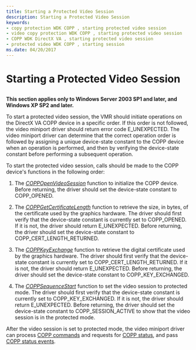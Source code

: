 ```yaml
---
title: Starting a Protected Video Session
description: Starting a Protected Video Session
keywords:
- copy protection WDK COPP , starting protected video session
- video copy protection WDK COPP , starting protected video session
- COPP WDK DirectX VA , starting protected video session
- protected video WDK COPP , starting session
ms.date: 04/20/2017
---
```


# Starting a Protected Video Session


## <span id="ddk_starting_a_protected_video_session_gg"></span><span id="DDK_STARTING_A_PROTECTED_VIDEO_SESSION_GG"></span>


**This section applies only to Windows Server 2003 SP1 and later, and Windows XP SP2 and later.**

To start a protected video session, the VMR should initiate operations on the DirectX VA COPP device in a specific order. If this order is not followed, the video miniport driver should return error code E\_UNEXPECTED. The video miniport driver can determine that the correct operation order is followed by assigning a unique device-state constant to the COPP device when an operation is performed, and then by verifying the device-state constant before performing a subsequent operation.

To start the protected video session, calls should be made to the COPP device's functions in the following order:

1.  The [*COPPOpenVideoSession*](./coppopenvideosession.md) function to initialize the COPP device. Before returning, the driver should set the device-state constant to COPP\_OPENED.

2.  The [*COPPGetCertificateLength*](./coppgetcertificatelength.md) function to retrieve the size, in bytes, of the certificate used by the graphics hardware. The driver should first verify that the device-state constant is currently set to COPP\_OPENED. If it is not, the driver should return E\_UNEXPECTED. Before returning, the driver should set the device-state constant to COPP\_CERT\_LENGTH\_RETURNED.

3.  The [*COPPKeyExchange*](./coppkeyexchange.md) function to retrieve the digital certificate used by the graphics hardware. The driver should first verify that the device-state constant is currently set to COPP\_CERT\_LENGTH\_RETURNED. If it is not, the driver should return E\_UNEXPECTED. Before returning, the driver should set the device-state constant to COPP\_KEY\_EXCHANGED.

4.  The [*COPPSequenceStart*](./coppsequencestart.md) function to set the video session to protected mode. The driver should first verify that the device-state constant is currently set to COPP\_KEY\_EXCHANGED. If it is not, the driver should return E\_UNEXPECTED. Before returning, the driver should set the device-state constant to COPP\_SESSION\_ACTIVE to show that the video session is in the protected mode.

After the video session is set to protected mode, the video miniport driver can process [COPP commands](copp-commands.md) and requests for [COPP status](copp-status.md), and pass [COPP status events](copp-status-events.md).

 

